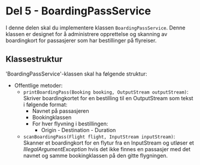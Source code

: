 # Del 5 - BoardingPassService

I denne delen skal du implementere klassen `BoardingPassService`. Denne klassen er designet for å administrere opprettelse og skanning av boardingkort for passasjerer som har bestillinger på flyreiser.

## Klassestruktur

'BoardingPassService'-klassen skal ha følgende struktur:

- Offentlige metoder:
  - `printBoardingPass(Booking booking, OutputStream outputStream)`: Skriver boardingkortet for en bestilling til en OutputStream som tekst i følgende format:
    - Navnet på passasjeren
    - Bookingklassen
    - For hver flyvning i bestillingen:
      - Origin - Destination - Duration
  - `scanBoardingPass(Flight flight, InputStream inputStream)`: Skanner et boardingkort for en flytur fra en InputStream og utløser et *IllegalArgumentException* hvis det ikke finnes en passasjer med det navnet og samme bookingklassen på den gitte flygningen.
